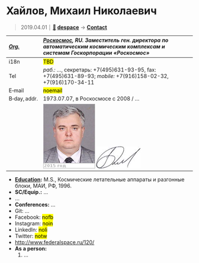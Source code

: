 # Хайлов, Михаил Николаевич
> 2019.04.01 ┊ **[🚀](../index/index.md) [despace](index.md)** → **[Contact](contact.md)**

|*[Org.](contact.md)*|*[Роскосмос](zz_roskosmos.md), RU. Заместитель ген. директора по автоматическим космическим комплексам и системам Госкорпорации «Роскосмос»*|
|:--|:--|
|i18n| <mark>TBD</mark> |
|Tel|*раб.:* …, секретарь: +7(495)631-93-95, fax: +7(495)631-89-93; *mobile:* +7(916)158-02-32, +7(916)170-34-11 |
|E‑mail| <mark>noemail</mark> |
|B‑day, addr.| 1973.07.07, в Роскосмосе с 2008 / … |
|| ![](f/contact/h/haylov_001_photo.jpg) [![](f/contact/h/haylov_001_sign_thumb.jpg)](f/contact/h/haylov_001_sign.png) |

   - **[Education](edu.md):** M.S., Космические летательные аппараты и разгонные блоки, МАИ, РФ, 1996.
   - **SC/Equip.:** …
   - …
   - **Conferences:** …
   - Git: …
   - Facebook: <mark>nofb</mark>
   - Instagram: <mark>noin</mark>
   - LinkedIn: <mark>noli</mark>
   - Twitter: <mark>notw</mark>
   - <http://www.federalspace.ru/120/>
   - **As a person:**
      1. …
